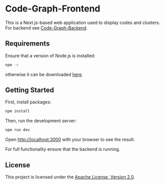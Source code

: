 # Code-Graph-Frontend

This is a Next.js-based web application used to display codes and clusters. For backend see [Code-Graph-Backend](https://github.com/bruehldev/Code-Graph-Backend).

## Requirements

Ensure that a version of Node.js is installed:

```bash
npm -v 
```

otherwise it can be downloaded [here](https://nodejs.org/de/download).

## Getting Started

First, install packages:

```bash
npm install
```

Then, run the development server:

```bash
npm run dev
```

Open [http://localhost:3000](http://localhost:3000) with your browser to see the result.

For full functionality ensure that the backend is running.

## License

This project is licensed under the [Apache License, Version 2.0](LICENSE).
